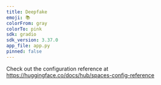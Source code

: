 ```yaml
---
title: Deepfake
emoji: 📚
colorFrom: gray
colorTo: pink
sdk: gradio
sdk_version: 3.37.0
app_file: app.py
pinned: false
---
```


Check out the configuration reference at https://huggingface.co/docs/hub/spaces-config-reference
